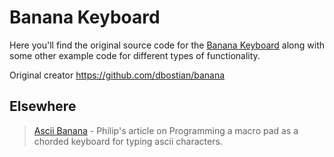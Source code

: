 # Banana Keyboard

Here you'll find the original source code for the [Banana Keyboard](https://www.etsy.com/au/listing/1232068534/8-key-banana-macropad "8 Key Banana Macropad on Etsy") along with some other example code for different types of functionality.

Original creator https://github.com/dbostian/banana

## Elsewhere

> [Ascii Banana](https://brd.mn/articles/ascii-banana/) - Philip's article on Programming a macro pad as a chorded keyboard for typing ascii characters.
